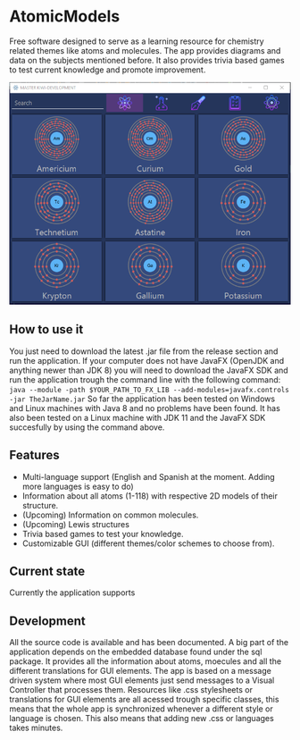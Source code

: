 # AtomicModels
Free software designed to serve as a learning resource for chemistry related themes like atoms and molecules. The app provides diagrams and data on the subjects mentioned before. It also provides trivia based games to test current knowledge and promote improvement.

![Alt text](/images/KiwiGUI.png?raw=true "App snapshot")

## How to use it
You just need to download the latest .jar file from the release section and run the application. If your computer does not have JavaFX (OpenJDK and anything newer than JDK 8) you will need to download the JavaFX SDK and run the application trough the command line with the following command:
```java --module -path $YOUR_PATH_TO_FX_LIB --add-modules=javafx.controls -jar TheJarName.jar```
So far the application has been tested on Windows and Linux machines with Java 8 and no problems have been found. It has also been tested on a Linux machine with JDK 11 and the JavaFX SDK succesfully by using the command above.

## Features
* Multi-language support (English and Spanish at the moment. Adding more languages is easy to do)
* Information about all atoms (1-118) with respective 2D models of their structure. 
* (Upcoming) Information on common molecules. 
* (Upcoming) Lewis structures
* Trivia based games to test your knowledge.
* Customizable GUI (different themes/color schemes to choose from). 

## Current state
Currently the application supports 


## Development
All the source code is available and has been documented. A big part of the application depends on the embedded database found under the sql package. It provides all the information about atoms, moecules and all the different translations for GUI elements. The app is based on a message driven system where most GUI elements just send messages to a Visual Controller that processes them. Resources like .css stylesheets or translations for GUI elements are all acessed trough specific classes, this means that the whole app is synchronized whenever a different style or language is chosen. This also means that adding new .css or languages takes minutes.
